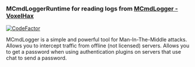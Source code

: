 ### MCmdLoggerRuntime for reading logs from [MCmdLogger - VoxelHax](https://voxelhax.com/mcmdlogger)
[![CodeFactor](https://www.codefactor.io/repository/github/jodexindustries/mcmdloggerruntime/badge)](https://www.codefactor.io/repository/github/jodexindustries/mcmdloggerruntime)
<p>
  MCmdLogger is a simple and powerful tool for Man-In-The-Middle attacks. Allows you to intercept traffic from offline (not licensed) servers. Allows you to get a password when using authentication plugins on servers that use chat to send a password.
</p>
